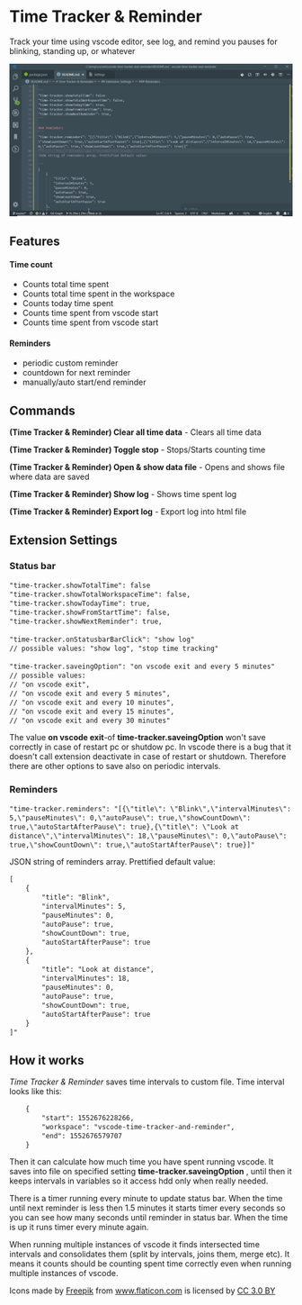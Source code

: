 # Time Tracker & Reminder

Track your time using vscode editor, see log, and remind you pauses for blinking, standing up, or whatever

![](https://github.com/JanBN/vscode-time-tracker-and-reminder/blob/master/assets/demo.gif)


## Features

#### Time count
  - Counts total time spent
  - Counts total time spent in the workspace
  - Counts today time spent
  - Counts time spent from vscode start
  - Counts time spent from vscode start

  #### Reminders
  - periodic custom reminder 
  - countdown for next reminder
  - manually/auto start/end reminder


## Commands

**(Time Tracker & Reminder) Clear all time data** - Clears all time data

**(Time Tracker & Reminder) Toggle stop** - Stops/Starts counting time

**(Time Tracker & Reminder) Open & show data file** - Opens and shows file where data are saved

**(Time Tracker & Reminder) Show log** - Shows time spent log

**(Time Tracker & Reminder) Export log** - Export log into html file


## Extension Settings

### Status bar

```
"time-tracker.showTotalTime": false
"time-tracker.showTotalWorkspaceTime": false,
"time-tracker.showTodayTime": true,
"time-tracker.showFromStartTime": false,
"time-tracker.showNextReminder": true,

"time-tracker.onStatusbarBarClick": "show log" 
// possible values: "show log", "stop time tracking"

"time-tracker.saveingOption": "on vscode exit and every 5 minutes" 
// possible values:
// "on vscode exit",
// "on vscode exit and every 5 minutes",
// "on vscode exit and every 10 minutes",
// "on vscode exit and every 15 minutes",
// "on vscode exit and every 30 minutes"
```

The value **on vscode exit**-of **time-tracker.saveingOption** won't save correctly in case of restart pc or shutdow pc. In vscode there is a bug that it doesn't call extension deactivate in case of restart or shutdown. Therefore there are other options to save also on periodic intervals.


### Reminders
```
"time-tracker.reminders": "[{\"title\": \"Blink\",\"intervalMinutes\": 5,\"pauseMinutes\": 0,\"autoPause\": true,\"showCountDown\": true,\"autoStartAfterPause\": true},{\"title\": \"Look at distance\",\"intervalMinutes\": 18,\"pauseMinutes\": 0,\"autoPause\": true,\"showCountDown\": true,\"autoStartAfterPause\": true}]"
```
JSON string of reminders array. Prettified default value:

```
[
    {
        "title": "Blink",
        "intervalMinutes": 5,
        "pauseMinutes": 0,
        "autoPause": true,
        "showCountDown": true,
        "autoStartAfterPause": true
    },
    {
        "title": "Look at distance",
        "intervalMinutes": 18,
        "pauseMinutes": 0,
        "autoPause": true,
        "showCountDown": true,
        "autoStartAfterPause": true
    }
]"
```




## How it works

*Time Tracker & Reminder* saves time intervals to custom file. Time interval looks like this:
````
    {
        "start": 1552676228266,
        "workspace": "vscode-time-tracker-and-reminder",
        "end": 1552676579707
    }
````
Then it can calculate how much time you have spent running vscode. It saves into file on specified setting **time-tracker.saveingOption** , until then it keeps intervals in variables so it access hdd only when really needed.

There is a timer running every minute to update status bar. When the time until next reminder is less then 1.5 minutes it starts timer every seconds so you can see how many seconds until reminder in status bar. When the time is up it runs timer every minute again.

When running multiple instances of vscode it finds intersected time intervals and consolidates them (split by intervals, joins them, merge etc). It means it counts should be counting spent time correctly even when running multiple instances of vscode.


<div>Icons made by <a href="https://www.freepik.com/" title="Freepik">Freepik</a> from <a href="https://www.flaticon.com/" 			    title="Flaticon">www.flaticon.com</a> is licensed by <a href="http://creativecommons.org/licenses/by/3.0/" 			    title="Creative Commons BY 3.0" target="_blank">CC 3.0 BY</a></div>